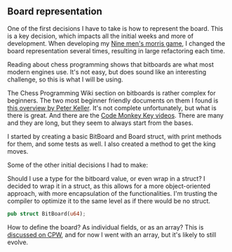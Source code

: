 ## Board representation

One of the first decisions I have to take is how to represent the board. This is a key decision, which impacts all the initial weeks and more of development. When developing my [Nine men's morris game](https://github.com/voberle/morris), I changed the board representation several times, resulting in large refactoring each time.

Reading about chess programming shows that bitboards are what most modern engines use. It's not easy, but does sound like an interesting challenge, so this is what I will be using.

The Chess Programming Wiki section on bitboards is rather complex for beginners. The two most beginner friendly documents on them I found is [this overview by Peter Keller](https://pages.cs.wisc.edu/~psilord/blog/data/chess-pages/index.html). It's not complete unfortunately, but what is there is great. And there are the [Code Monkey Key videos](https://www.youtube.com/channel/UCB9-prLkPwgvlKKqDgXhsMQ/playlists). There are many and they are long, but they seem to always start from the bases.

I started by creating a basic BitBoard and Board struct, with print methods for them, and some tests as well. I also created a method to get the king moves.

Some of the other initial decisions I had to make:

Should I use a type for the bitboard value, or even wrap in a struct? I decided to wrap it in a struct, as this allows for a more object-oriented approach, with more encapsulation of the functionalities. I'm trusting the compiler to optimize it to the same level as if there would be no struct.

```rust
pub struct BitBoard(u64);
```

How to define the board? As individual fields, or as an array? This is [discussed on CPW](https://www.chessprogramming.org/Bitboard_Board-Definition), and for now I went with an array, but it's likely to still evolve.  
